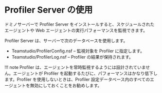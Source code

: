# Profiler Server の使用

ドミノサーバーで Profiler Server をインストールすると、スケジュールされたエージェントや Web エージェントの実行パフォーマンスを監視できます。

Profiler Server は、サーバーで次のデータベースを使用します。

* Teamstudio/ProfilerConfig.nsf – 監視対象を Profiler に指定します。
* Teamstudio/ProfilerLog.nsf – Profiler の結果が保持されます。 
 
!!! note
    Profiler は、エージェントを常時監視するようには設計されていません。エージェントが Profiler を起動するたびに、パフォーマンスはかなり低下します。Profiler を使用しないときは、Profiler 設定データベース内のすべてのエージェントを無効にしておくことをお勧めします。